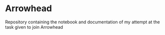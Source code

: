 # Arrowhead
Repository containing the notebook and documentation of my attempt at the task given to join Arrowhead 
